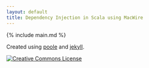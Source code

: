 ```yaml
---
layout: default
title: Dependency Injection in Scala using MacWire
---
```


{% include main.md %}

<p class="message">
  Created using <a href="https://github.com/poole/poole">poole</a> and <a href="http://jekyllrb.com/">jekyll</a>. 

  <a rel="license" href="http://creativecommons.org/licenses/by-sa/4.0/"><img alt="Creative Commons License" style="border-width:0" src="https://i.creativecommons.org/l/by-sa/4.0/88x31.png" /></a>
</p>